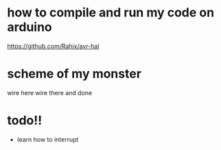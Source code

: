 # how to compile and run my code on arduino
https://github.com/Rahix/avr-hal

# scheme of my monster
wire here wire there and done

# todo!!
- learn how to interrupt
